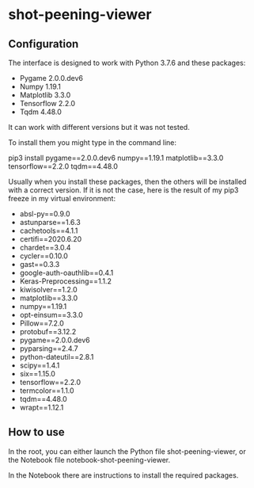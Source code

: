 # shot-peening-viewer

## Configuration

The interface is designed to work with Python 3.7.6 and these packages:
- Pygame 2.0.0.dev6
- Numpy 1.19.1
- Matplotlib 3.3.0
- Tensorflow 2.2.0
- Tqdm 4.48.0

It can work with different versions but it was not tested.

To install them you might type in the command line:

pip3 install pygame==2.0.0.dev6 numpy==1.19.1 matplotlib==3.3.0 tensorflow==2.2.0 tqdm==4.48.0

Usually when you install these packages, then the others will be installed with a correct version.
If it is not the case, here is the result of my pip3 freeze in my virtual environment:

- absl-py==0.9.0
- astunparse==1.6.3
- cachetools==4.1.1
- certifi==2020.6.20
- chardet==3.0.4
- cycler==0.10.0
- gast==0.3.3
- google-auth-oauthlib==0.4.1
- Keras-Preprocessing==1.1.2
- kiwisolver==1.2.0
- matplotlib==3.3.0
- numpy==1.19.1
- opt-einsum==3.3.0
- Pillow==7.2.0
- protobuf==3.12.2
- pygame==2.0.0.dev6
- pyparsing==2.4.7
- python-dateutil==2.8.1
- scipy==1.4.1
- six==1.15.0
- tensorflow==2.2.0
- termcolor==1.1.0
- tqdm==4.48.0
- wrapt==1.12.1

## How to use

In the root, you can either launch the Python file shot-peening-viewer, or the Notebook file notebook-shot-peening-viewer.

In the Notebook there are instructions to install the required packages.
